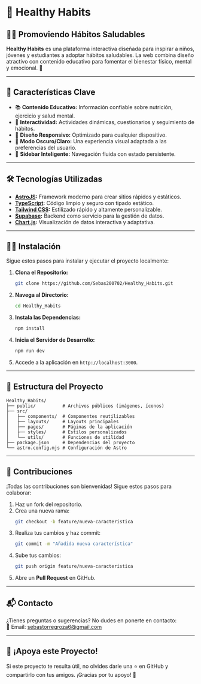 
# 🌱 Healthy Habits

## 🏋️‍♂️ **Promoviendo Hábitos Saludables**
**Healthy Habits** es una plataforma interactiva diseñada para inspirar a niños, jóvenes y estudiantes a adoptar hábitos saludables. La web combina diseño atractivo con contenido educativo para fomentar el bienestar físico, mental y emocional. 🌟

---

## 🚀 **Características Clave**
- 📚 **Contenido Educativo:** Información confiable sobre nutrición, ejercicio y salud mental.
- 🎯 **Interactividad:** Actividades dinámicas, cuestionarios y seguimiento de hábitos.
- 📱 **Diseño Responsivo:** Optimizado para cualquier dispositivo.
- 🌈 **Modo Oscuro/Claro:** Una experiencia visual adaptada a las preferencias del usuario.
- 🧩 **Sidebar Inteligente:** Navegación fluida con estado persistente.

---

## 🛠️ **Tecnologías Utilizadas**
- **[AstroJS](https://astro.build/):** Framework moderno para crear sitios rápidos y estáticos.
- **[TypeScript](https://www.typescriptlang.org/):** Código limpio y seguro con tipado estático.
- **[Tailwind CSS](https://tailwindcss.com/):** Estilizado rápido y altamente personalizable.
- **[Supabase](https://supabase.com/):** Backend como servicio para la gestión de datos.
- **[Chart.js](https://www.chartjs.org/):** Visualización de datos interactiva y adaptativa.
---

## 🧑‍💻 **Instalación**
Sigue estos pasos para instalar y ejecutar el proyecto localmente:

1. **Clona el Repositorio:**
   ```bash
   git clone https://github.com/Sebas200702/Healthy_Habits.git
   ```
2. **Navega al Directorio:**
   ```bash
   cd Healthy_Habits
   ```
3. **Instala las Dependencias:**
   ```bash
   npm install
   ```
4. **Inicia el Servidor de Desarrollo:**
   ```bash
   npm run dev
   ```
5. Accede a la aplicación en `http://localhost:3000`.

---

## 📂 **Estructura del Proyecto**
```plaintext
Healthy_Habits/
├── public/          # Archivos públicos (imágenes, íconos)
├── src/
│   ├── components/  # Componentes reutilizables
│   ├── layouts/     # Layouts principales
│   ├── pages/       # Páginas de la aplicación
│   ├── styles/      # Estilos personalizados
│   └── utils/       # Funciones de utilidad
├── package.json     # Dependencias del proyecto
└── astro.config.mjs # Configuración de Astro
```

---

## 🤝 **Contribuciones**
¡Todas las contribuciones son bienvenidas! Sigue estos pasos para colaborar:

1. Haz un fork del repositorio.
2. Crea una nueva rama:
   ```bash
   git checkout -b feature/nueva-caracteristica
   ```
3. Realiza tus cambios y haz commit:
   ```bash
   git commit -m "Añadida nueva característica"
   ```
4. Sube tus cambios:
   ```bash
   git push origin feature/nueva-caracteristica
   ```
5. Abre un **Pull Request** en GitHub.

---

## 📬 **Contacto**
¿Tienes preguntas o sugerencias? No dudes en ponerte en contacto:  
📧 Email: [sebastorregroza6@gmail.com](mailto:sebastorregroza6@gmail.com)  

---

## 🌟 **¡Apoya este Proyecto!**
Si este proyecto te resulta útil, no olvides darle una ⭐ en GitHub y compartirlo con tus amigos. ¡Gracias por tu apoyo! 🚀
```



